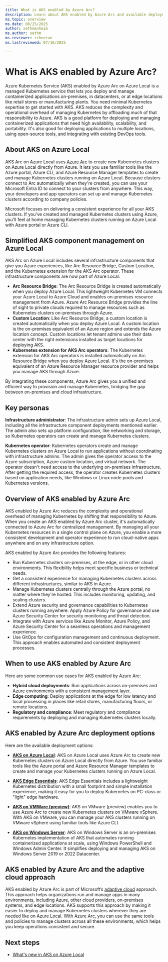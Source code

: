 ```yaml
---
title: What is AKS enabled by Azure Arc?
description: Learn about AKS enabled by Azure Arc and available deployment options.
ms.topic: overview
ms.date: 08/25/2025
author: sethmanheim
ms.author: sethm 
ms.reviewer: rcheeran
ms.lastreviewed: 07/16/2025

---
```


# What is AKS enabled by Azure Arc?

Azure Kubernetes Service (AKS) enabled by Azure Arc on Azure Local is a managed Kubernetes service that lets you deploy and manage containerized applications on-premises, in datacenters, or at edge locations like retail stores or manufacturing plants. You need minimal Kubernetes expertise to get started with AKS. AKS reduces the complexity and operational overhead of managing Kubernetes by offloading much of that responsibility to Azure. AKS is a good platform for deploying and managing containerized applications that need high availability, scalability, and portability. It's also good for deploying applications to multiple locations, using open-source tools, and integrating with existing DevOps tools.

## About AKS on Azure Local

AKS Arc on Azure Local uses [Azure Arc](/azure/azure-arc/overview) to create new Kubernetes clusters on Azure Local directly from Azure. It lets you use familiar tools like the Azure portal, Azure CLI, and Azure Resource Manager templates to create and manage Kubernetes clusters running on Azure Local. Because clusters connect to Arc automatically when they're created, you can use your Microsoft Entra ID to connect to your clusters from anywhere. This way, your developers and app operators can set up and manage Kubernetes clusters according to company policies.

Microsoft focuses on delivering a consistent experience for all your AKS clusters. If you've created and managed Kubernetes clusters using Azure, you'll feel at home managing Kubernetes clusters running on Azure Local with Azure portal or Azure CLI.

## Simplified AKS component management on Azure Local

AKS Arc on Azure Local includes several infrastructure components that give you Azure experiences, like Arc Resource Bridge, Custom Location, and the Kubernetes extension for the AKS Arc operator. These infrastructure components are now part of Azure Local:

- **Arc Resource Bridge**: The Arc Resource Bridge is created automatically when you deploy Azure Local. This lightweight Kubernetes VM connects your Azure Local to Azure Cloud and enables on-premises resource management from Azure. Azure Arc Resource Bridge provides the line of sight to private clouds required to manage resources such as Kubernetes clusters on-premises through Azure.
- **Custom Location**: Like Arc Resource Bridge, a custom location is created automatically when you deploy Azure Local. A custom location is the on-premises equivalent of an Azure region and extends the Azure location concept. Custom locations let tenant admins use their data center with the right extensions installed as target locations for deploying AKS.
- **Kubernetes extension for AKS Arc operators**: The Kubernetes extension for AKS Arc operators is installed automatically on Arc Resource Bridge when you deploy Azure Local. It's the on-premises equivalent of an Azure Resource Manager resource provider and helps you manage AKS through Azure.

By integrating these components, Azure Arc gives you a unified and efficient way to provision and manage Kubernetes, bridging the gap between on-premises and cloud infrastructure.

## Key personas

**Infrastructure administrator**: The infrastructure admin sets up Azure Local, including all the infrastructure component deployments mentioned earlier. The admin also sets up platform configuration, like networking and storage, so Kubernetes operators can create and manage Kubernetes clusters.

**Kubernetes operator**: Kubernetes operators create and manage Kubernetes clusters on Azure Local to run applications without coordinating with infrastructure admins. The admin gives the operator access to the Azure subscription, Azure custom location, and virtual network. The operator doesn't need access to the underlying on-premises infrastructure. After getting the required access, the operator creates Kubernetes clusters based on application needs, like Windows or Linux node pools and Kubernetes versions.

## Overview of AKS enabled by Azure Arc

AKS enabled by Azure Arc reduces the complexity and operational overhead of managing Kubernetes by shifting that responsibility to Azure. When you create an AKS enabled by Azure Arc cluster, it's automatically connected to Azure Arc for centralized management. By managing all your Kubernetes resources in a single control plane on Azure, you enable a more consistent development and operator experience to run cloud-native apps anywhere and on any infrastructure option.

AKS enabled by Azure Arc provides the following features:

- Run Kubernetes clusters on-premises, at the edge, or in other cloud environments. This flexibility helps meet specific business or technical needs.
- Get a consistent experience for managing Kubernetes clusters across different infrastructures, similar to AKS in Azure.
- Manage Kubernetes clusters centrally through the Azure portal, no matter where they're hosted. This includes monitoring, updating, and scaling clusters.
- Extend Azure security and governance capabilities to Kubernetes clusters running anywhere. Apply Azure Policy for governance and use Azure Security Center for security monitoring and threat detection.
- Integrate with Azure services like Azure Monitor, Azure Policy, and Azure Security Center for a seamless operations and management experience.
- Use GitOps for configuration management and continuous deployment. This approach enables automated and consistent deployment processes.

## When to use AKS enabled by Azure Arc

Here are some common use cases for AKS enabled by Azure Arc:

- **Hybrid cloud deployments**: Run applications across on-premises and Azure environments with a consistent management layer.
- **Edge computing**: Deploy applications at the edge for low latency and local processing in places like retail stores, manufacturing floors, or remote locations.
- **Regulatory and compliance**: Meet regulatory and compliance requirements by deploying and managing Kubernetes clusters locally.

## AKS enabled by Azure Arc deployment options

Here are the available deployment options:

- [**AKS on Azure Local**](aks-whats-new-local.md): AKS on Azure Local uses Azure Arc to create new Kubernetes clusters on Azure Local directly from Azure. You use familiar tools like the Azure portal and Azure Resource Manager templates to create and manage your Kubernetes clusters running on Azure Local.

- [**AKS Edge Essentials**](aks-edge-overview.md): AKS Edge Essentials includes a lightweight Kubernetes distribution with a small footprint and simple installation experience, making it easy for you to deploy Kubernetes on PC-class or "light" edge hardware.
- [**AKS on VMWare (preview)**](aks-vmware-overview.md): AKS on VMware (preview) enables you to use Azure Arc to create new Kubernetes clusters on VMware vSphere. With AKS on VMware, you can manage your AKS clusters running on VMware vSphere using familiar tools like Azure CLI.
- [**AKS on Windows Server**](overview.md): AKS on Windows Server is an on-premises Kubernetes implementation of AKS that automates running containerized applications at scale, using Windows PowerShell and Windows Admin Center. It simplifies deploying and managing AKS on Windows Server 2019 or 2022 Datacenter.

## AKS enabled by Azure Arc and the adaptive cloud approach

AKS enabled by Azure Arc is part of Microsoft’s [adaptive cloud](https://azure.microsoft.com/solutions/adaptive-cloud) approach. This approach helps organizations run and manage apps in many environments, including Azure, other cloud providers, on-premises systems, and edge locations. AKS supports this approach by making it easier to deploy and manage Kubernetes clusters wherever they are needed like on Azure Local. With Azure Arc, you can use the same tools and policies to manage clusters across all these environments, which helps you keep operations consistent and secure.


## Next steps

- [What's new in AKS on Azure Local](aks-whats-new-local.md)
